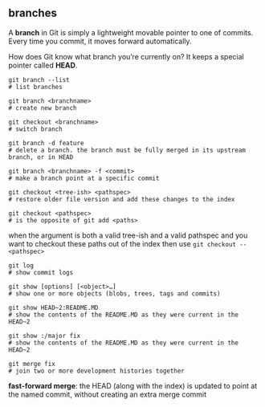 ## branches

A **branch** in Git is simply a lightweight movable pointer to one of commits. 
Every time you commit, it moves forward automatically.

How does Git know what branch you’re currently on? It keeps a special pointer called **HEAD**.

```
git branch --list
# list branches
```

```
git branch <branchname>
# create new branch
```

```
git checkout <branchname>
# switch branch
```

```
git branch -d feature
# delete a branch. the branch must be fully merged in its upstream branch, or in HEAD
```

```
git branch <branchname> -f <commit>
# make a branch point at a specific commit
```

```
git checkout <tree-ish> <pathspec>
# restore older file version and add these changes to the index
```

```
git checkout <pathspec>
# is the opposite of git add <paths>
```

when the argument is both a valid tree-ish and a valid pathspec and you want to checkout these paths out of the index then use ```git checkout -- <pathspec>```

```
git log
# show commit logs
```

```
git show [options] [<object>…​]
# show one or more objects (blobs, trees, tags and commits)
```

```
git show HEAD~2:README.MD
# show the contents of the README.MD as they were current in the HEAD~2
```

```
git show :/major fix
# show the contents of the README.MD as they were current in the HEAD~2
``` 

```
git merge fix
# join two or more development histories together
```
**fast-forward merge**: the HEAD (along with the index) is updated to point at the named commit, without creating an extra merge commit

